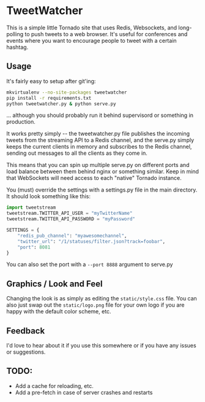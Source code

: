 TweetWatcher
===========
This is a simple little Tornado site that uses Redis, Websockets, and long-
polling to push tweets to a web browser. It's useful for conferences and
events where you want to encourage people to tweet with a certain hashtag.

Usage
-----
It's fairly easy to setup after git'ing:

```bash
mkvirtualenv --no-site-packages tweetwatcher
pip install -r requirements.txt
python tweetwatcher.py & python serve.py
```

... although you should probably run it behind supervisord or something
in production.

It works pretty simply -- the tweetwatcher.py file publishes the incoming
tweets from the streaming API to a Redis channel, and the serve.py
simply keeps the current clients in memory and subscribes to the Redis
channel, sending out messages to all the clients as they come in.

This means that you can spin up multiple serve.py on different ports and
load balance between them behind nginx or something similar. Keep in mind that
WebSockets will need access to each "native" Tornado instance.

You (must) override the settings with a settings.py file in the main 
directory. It should look something like this:

```python
import tweetstream
tweetstream.TWITTER_API_USER = "myTwitterName"
tweetstream.TWITTER_API_PASSWORD = "myPassword"

SETTINGS = {
    "redis_pub_channel": "myawesomechannel",
    "twitter_url": "/1/statuses/filter.json?track=foobar",
    "port": 8081
}
```

You can also set the port with a `--port 8888` argument to serve.py

Graphics / Look and Feel
------------------------
Changing the look is as simply as editing the `static/style.css` file. You can
also just swap out the `static/logo.png` file for your own logo if you are
happy with the default color scheme, etc.

Feedback
--------
I'd love to hear about it if you use this somewhere or if you have any issues
or suggestions.

TODO:
-----
* Add a cache for reloading, etc.
* Add a pre-fetch in case of server crashes and restarts
